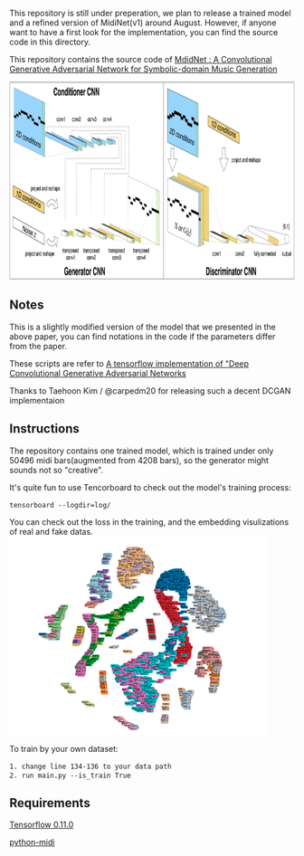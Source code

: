 This repository is still under preperation, we plan to release a trained model and a refined version of MidiNet(v1) around August. However, if anyone want to have a first look for the implementation, you can find the source code in this directory.

This repository contains the source code of [MdidNet : A Convolutional Generative Adversarial Network for Symbolic-domain Music Generation](https://arxiv.org/abs/1703.10847)

<img src="network_structure.png" height="350">

## Notes

This is a slightly modified version of the model that we presented in the above paper, you can find notations in the code if the parameters differ from the paper.

These scripts are refer to [A tensorflow implementation of "Deep Convolutional Generative Adversarial Networks](https://github.com/carpedm20/DCGAN-tensorflow)

Thanks to Taehoon Kim / @carpedm20 for releasing such a decent DCGAN implementaion

## Instructions

The repository contains one trained model, which is  trained under only 50496 midi bars(augmented from 4208 bars), so the generator might sounds not so "creative".

It's quite fun to use Tencorboard to check out the model's training process: 
```
tensorboard --logdir=log/
```
You can check out the loss in the training, and the embedding visulizations of real and fake datas.
<img src="embedding.png" height="350">

To train by your own dataset:
```
1. change line 134-136 to your data path
2. run main.py --is_train True
```
## Requirements
[Tensorflow 0.11.0](https://github.com/tensorflow/tensorflow/tree/r0.11)

[python-midi](https://github.com/vishnubob/python-midi)
